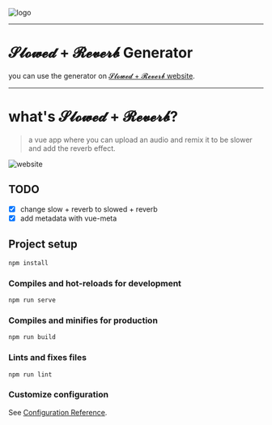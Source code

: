 ![logo](https://i.imgur.com/Pxgn0Ve.gif)

---

# 𝓢𝓵𝓸𝔀𝓮𝓭 + 𝓡𝓮𝓿𝓮𝓻𝓫 Generator
you can use the generator on [𝓢𝓵𝓸𝔀𝓮𝓭 + 𝓡𝓮𝓿𝓮𝓻𝓫 website](https://slowreverb.herokuapp.com/).

---

# what's 𝓢𝓵𝓸𝔀𝓮𝓭 + 𝓡𝓮𝓿𝓮𝓻𝓫?
> a vue app where you can upload an audio and remix it to be slower and add the reverb effect.

![website](https://i.imgur.com/KcHSPX3_d.webp?maxwidth=760&fidelity=grand)

## TODO
- [x] change slow + reverb to slowed + reverb
- [x] add metadata with vue-meta

## Project setup
```
npm install
```

### Compiles and hot-reloads for development
```
npm run serve
```

### Compiles and minifies for production
```
npm run build
```

### Lints and fixes files
```
npm run lint
```

### Customize configuration
See [Configuration Reference](https://cli.vuejs.org/config/).
